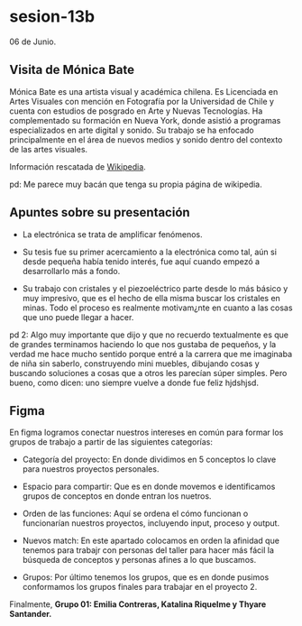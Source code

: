 # sesion-13b

06 de Junio.

## Visita de Mónica Bate

Mónica Bate es una artista visual y académica chilena.  Es Licenciada en Artes Visuales con mención en Fotografía por la Universidad de Chile y cuenta con estudios de posgrado en Arte y Nuevas Tecnologías. Ha complementado su formación en Nueva York, donde asistió a programas especializados en arte digital y sonido. Su trabajo se ha enfocado principalmente en el área de nuevos medios y sonido dentro del contexto de las artes visuales.

Información rescatada de [Wikipedia](https://es.wikipedia.org/wiki/M%C3%B3nica_Bate).

pd: Me parece muy bacán que tenga su propia página de wikipedia.

## Apuntes sobre su presentación

- La electrónica se trata de amplificar fenómenos.

- Su tesis fue su primer acercamiento a la electrónica como tal, aún si desde pequeña había tenido interés, fue aquí cuando empezó a desarrollarlo más a fondo.

- Su trabajo con cristales y el piezoeléctrico parte desde lo más básico y muy impresivo, que es el hecho de ella misma buscar los cristales en minas. Todo el proceso es realmente motivam¿nte en cuanto a las cosas que uno puede llegar a hacer.

pd 2: Algo muy importante que dijo y que no recuerdo textualmente es que de grandes terminamos haciendo lo que nos gustaba de pequeños, y la verdad me hace mucho sentido porque entré a la carrera que me imaginaba de niña sin saberlo, construyendo mini muebles, dibujando cosas y buscando soluciones a cosas que a otros les parecían súper simples. Pero bueno, como dicen: uno siempre vuelve a donde fue feliz hjdshjsd.

## Figma

En figma logramos conectar nuestros intereses en común para formar los grupos de trabajo a partir de las siguientes categorías:

 - Categoría del proyecto: En donde dividimos en 5 conceptos lo clave para nuestros proyectos personales.

 - Espacio para compartir: Que es en donde movemos e identificamos grupos de conceptos en donde entran los nuetros.

 - Orden de las funciones: Aquí se ordena el cómo funcionan o funcionarían nuestros proyectos, incluyendo input, proceso y output.

 - Nuevos match: En este apartado colocamos en orden la afinidad que tenemos para trabajr con personas del taller para hacer más fácil la búsqueda de conceptos y personas afines a lo que buscamos.

 - Grupos: Por último tenemos los grupos, que es en donde pusimos conformamos los grupos finales para trabajar en el proyecto 2.

Finalmente, **Grupo 01: Emilia Contreras, Katalina Riquelme y Thyare Santander.**

